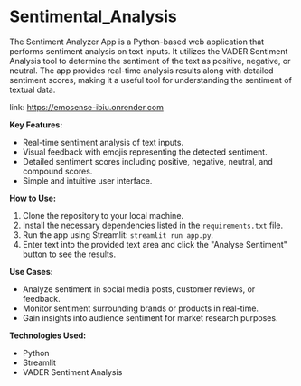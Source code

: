 # Sentimental_Analysis
The Sentiment Analyzer App is a Python-based web application that performs sentiment analysis on text inputs. It utilizes the VADER Sentiment Analysis tool to determine the sentiment of the text as positive, negative, or neutral. The app provides real-time analysis results along with detailed sentiment scores, making it a useful tool for understanding the sentiment of textual data.

link: https://emosense-ibiu.onrender.com

**Key Features:**
- Real-time sentiment analysis of text inputs.
- Visual feedback with emojis representing the detected sentiment.
- Detailed sentiment scores including positive, negative, neutral, and compound scores.
- Simple and intuitive user interface.

**How to Use:**
1. Clone the repository to your local machine.
2. Install the necessary dependencies listed in the `requirements.txt` file.
3. Run the app using Streamlit: `streamlit run app.py`.
4. Enter text into the provided text area and click the "Analyse Sentiment" button to see the results.

**Use Cases:**
- Analyze sentiment in social media posts, customer reviews, or feedback.
- Monitor sentiment surrounding brands or products in real-time.
- Gain insights into audience sentiment for market research purposes.

**Technologies Used:**
- Python
- Streamlit
- VADER Sentiment Analysis
